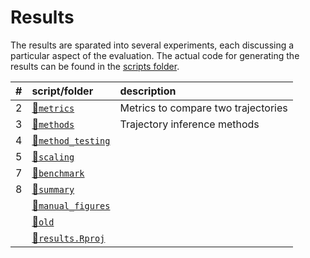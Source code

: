 
<!-- README.md is generated from README.Rmd. Please edit that file -->
# Results

The results are sparated into several experiments, each discussing a particular aspect of the evaluation. The actual code for generating the results can be found in the [scripts folder](https://github.com/dynverse/dynbenchmark/tree/master/scripts).

| \#  | script/folder                          | description                         |
|:----|:---------------------------------------|:------------------------------------|
| 2   | [📁`metrics`](02-metrics)               | Metrics to compare two trajectories |
| 3   | [📁`methods`](03-methods)               | Trajectory inference methods        |
| 4   | [📁`method_testing`](04-method_testing) |                                     |
| 5   | [📁`scaling`](05-scaling)               |                                     |
| 7   | [📁`benchmark`](07-benchmark)           |                                     |
| 8   | [📁`summary`](08-summary)               |                                     |
|     | [📁`manual_figures`](manual_figures)    |                                     |
|     | [📁`old`](old)                          |                                     |
|     | [📄`results.Rproj`](results.Rproj)      |                                     |
